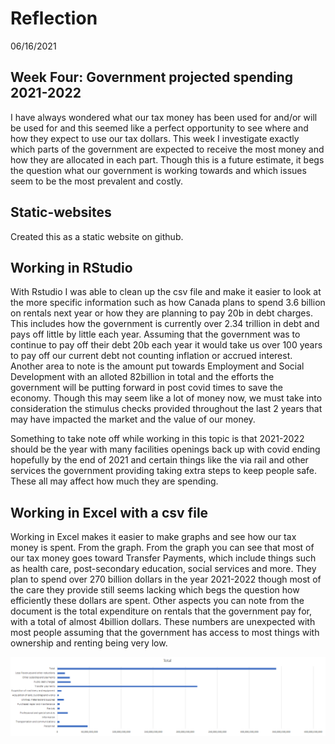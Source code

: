 # **Reflection**

06/16/2021

## **Week Four: Government projected spending 2021-2022**

I have always wondered what our tax money has been used for and/or will be used for and this seemed like a perfect opportunity to see where and how they expect to use our tax dollars. This week I investigate exactly which parts of the government are expected to receive the most money and how they are allocated in each part. Though this is a future estimate, it begs the question what our government is working towards and which issues seem to be the most prevalent and costly.


## **Static-websites**

Created this as a static website on github.

## **Working in RStudio**

 With Rstudio I was able to clean up the csv file and make it easier to look at the more specific information such as how Canada plans to spend 3.6 billion on rentals next year or how they are planning to pay 20b in debt charges. This includes how the government is currently over 2.34 trillion in debt and pays off little by little each year. Assuming that the government was to continue to pay off their debt 20b each year it would take us over 100 years to pay off our current debt not counting inflation or accrued interest. Another area to note is the amount put towards Employment and Social Development with an alloted 82billion in total and the efforts the government will be putting forward in post covid times to save the economy. Though this may seem like a lot of money now, we must take into consideration the stimulus checks provided throughout the last 2 years that may have impacted the market and the value of our money.

Something to take note off while working in this topic is that 2021-2022 should be the year with many facilities openings back up with covid ending hopefully by the end of 2021 and certain things like the via rail and other services the government providing taking extra steps to keep people safe. These all may affect how much they are spending.

## **Working in Excel with a csv file**

Working in Excel makes it easier to make graphs and see how our tax money is spent. From the graph. From the graph you can see that most of our tax money goes toward Transfer Payments, which include things such as health care, post-secondary education, social services and more. They plan to spend over 270 billion dollars in the year 2021-2022 though most of the care they provide still seems lacking which begs the question how efficiently these dollars are spent. Other aspects you can note from the document is the total expenditure on rentals that the government pay for, with a total of almost 4billion dollars. These numbers are unexpected with most people assuming that the government has access to most things with ownership and renting being very low.


![Total Expenditures](totalExpend.png)
